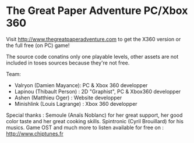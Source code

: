 ﻿The Great Paper Adventure
PC/Xbox 360
=============================

Visit http://www.thegreatpaperadventure.com to get the X360 version or the full free (on PC) game!

The source code conatins only one playable levels, other assets are not included in toses sources because they're not free.

Team:
- Valryon (Damien Mayance): PC & Xbox 360 developper
- Lapinou (Thibault Person) : 2D "Graphist", PC & Xbox360 developper
- Ashen (Matthieu Oger) : Website developper
- Minishlink (Louis Lagrange) : Xbox 360 developper

Special thanks :
Semoule (Anaïs Noblanc) for her great support, her good color taste and her great cooking skills.
Spintronic (Cyril Brouillard) for his musics. Game OST and much more to listen available for free on : http://www.chiptunes.fr